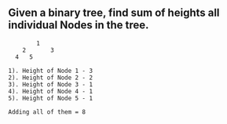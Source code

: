 ## Given a binary tree, find sum of heights all individual Nodes in the tree.

```
        1
    2       3
  4   5

1). Height of Node 1 - 3
2). Height of Node 2 - 2
3). Height of Node 3 - 1
4). Height of Node 4 - 1
5). Height of Node 5 - 1

Adding all of them = 8
```
